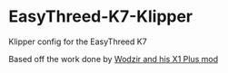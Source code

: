 # EasyThreed-K7-Klipper
Klipper config for the EasyThreed K7

Based off the work done by [Wodzir and his X1 Plus mod](https://github.com/wodzir/Easythreed-X1-plus/wiki/Klipper-installation)
